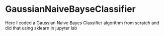 # GaussianNaiveBayseClassifier

Here I coded a Gaussian Naive Bayes Classifier algorithm from scratch and did that using sklearn in jupyter lab


